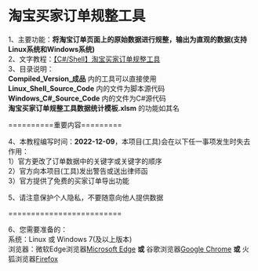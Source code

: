 # 淘宝买家订单规整工具
1、主要功能：**将淘宝订单页面上的原始数据进行规整，输出为直观的数据(支持Linux系统和Windows系统)**  
2、文字教程：[【C#/Shell】淘宝买家订单规整工具](https://www.zjhcofi.com/2022/12/09/get-taobao-order/)  
3、目录说明：  
**Compiled_Version_成品** 内的工具可以直接使用  
**Linux_Shell_Source_Code** 内的文件为脚本源代码  
**Windows_C#_Source_Code** 内的文件为C#源代码  
**淘宝买家订单规整工具数据统计模板.xlsm** 的功能如其名  

==========重要内容=========  
  
4、本教程编写时间：**2022-12-09**，本项目(工具)会在以下任一事项发生时失去作用：  
1）官方更改了订单数据中的关键字或关键字的顺序  
2）官方向本项目(工具)发出警告或送出律师函  
3）官方提供了免费的买家订单导出功能  
  
5、请注意保护个人隐私，不要随意向他人提供数据  
  
=========================  
  
6、您需要准备的：  
系统：Linux 或 Windows 7(及以上版本)  
浏览器：微软Edge浏览器[Microsoft Edge](https://www.microsoft.com/zh-cn/edge/) **或** 谷歌浏览器[Google Chrome](https://www.google.com/chrome/) **或** 火狐浏览器[Firefox](https://www.mozilla.org/zh-CN/firefox/browsers/)
